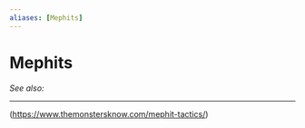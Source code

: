 ```yaml
---
aliases: [Mephits]
---
```

# Mephits
*See also:* 
___
(https://www.themonstersknow.com/mephit-tactics/)
